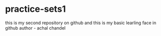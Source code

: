# practice-sets1
this is my second repository on github and this is my basic learling face in github
author - achal chandel
